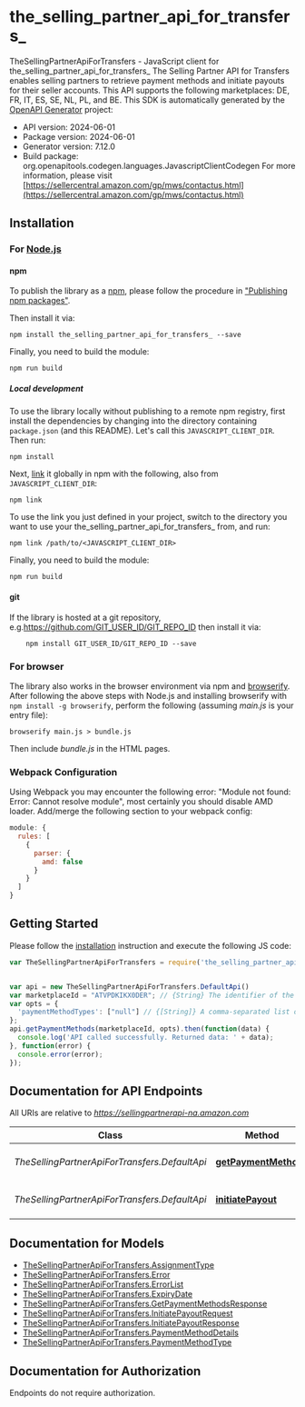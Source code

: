 # the_selling_partner_api_for_transfers_

TheSellingPartnerApiForTransfers - JavaScript client for the_selling_partner_api_for_transfers_
The Selling Partner API for Transfers enables selling partners to retrieve payment methods and initiate payouts for their seller accounts. This API supports the following marketplaces: DE, FR, IT, ES, SE, NL, PL, and BE.
This SDK is automatically generated by the [OpenAPI Generator](https://openapi-generator.tech) project:

- API version: 2024-06-01
- Package version: 2024-06-01
- Generator version: 7.12.0
- Build package: org.openapitools.codegen.languages.JavascriptClientCodegen
For more information, please visit [https://sellercentral.amazon.com/gp/mws/contactus.html](https://sellercentral.amazon.com/gp/mws/contactus.html)

## Installation

### For [Node.js](https://nodejs.org/)

#### npm

To publish the library as a [npm](https://www.npmjs.com/), please follow the procedure in ["Publishing npm packages"](https://docs.npmjs.com/getting-started/publishing-npm-packages).

Then install it via:

```shell
npm install the_selling_partner_api_for_transfers_ --save
```

Finally, you need to build the module:

```shell
npm run build
```

##### Local development

To use the library locally without publishing to a remote npm registry, first install the dependencies by changing into the directory containing `package.json` (and this README). Let's call this `JAVASCRIPT_CLIENT_DIR`. Then run:

```shell
npm install
```

Next, [link](https://docs.npmjs.com/cli/link) it globally in npm with the following, also from `JAVASCRIPT_CLIENT_DIR`:

```shell
npm link
```

To use the link you just defined in your project, switch to the directory you want to use your the_selling_partner_api_for_transfers_ from, and run:

```shell
npm link /path/to/<JAVASCRIPT_CLIENT_DIR>
```

Finally, you need to build the module:

```shell
npm run build
```

#### git

If the library is hosted at a git repository, e.g.https://github.com/GIT_USER_ID/GIT_REPO_ID
then install it via:

```shell
    npm install GIT_USER_ID/GIT_REPO_ID --save
```

### For browser

The library also works in the browser environment via npm and [browserify](http://browserify.org/). After following
the above steps with Node.js and installing browserify with `npm install -g browserify`,
perform the following (assuming *main.js* is your entry file):

```shell
browserify main.js > bundle.js
```

Then include *bundle.js* in the HTML pages.

### Webpack Configuration

Using Webpack you may encounter the following error: "Module not found: Error:
Cannot resolve module", most certainly you should disable AMD loader. Add/merge
the following section to your webpack config:

```javascript
module: {
  rules: [
    {
      parser: {
        amd: false
      }
    }
  ]
}
```

## Getting Started

Please follow the [installation](#installation) instruction and execute the following JS code:

```javascript
var TheSellingPartnerApiForTransfers = require('the_selling_partner_api_for_transfers_');


var api = new TheSellingPartnerApiForTransfers.DefaultApi()
var marketplaceId = "ATVPDKIKX0DER"; // {String} The identifier of the marketplace from which you want to retrieve payment methods. For the list of possible marketplace identifiers, refer to [Marketplace IDs](https://developer-docs.amazon.com/sp-api/docs/marketplace-ids).
var opts = {
  'paymentMethodTypes': ["null"] // {[String]} A comma-separated list of the payment method types you want to include in the response.
};
api.getPaymentMethods(marketplaceId, opts).then(function(data) {
  console.log('API called successfully. Returned data: ' + data);
}, function(error) {
  console.error(error);
});


```

## Documentation for API Endpoints

All URIs are relative to *https://sellingpartnerapi-na.amazon.com*

Class | Method | HTTP request | Description
------------ | ------------- | ------------- | -------------
*TheSellingPartnerApiForTransfers.DefaultApi* | [**getPaymentMethods**](docs/DefaultApi.md#getPaymentMethods) | **GET** /finances/transfers/2024-06-01/paymentMethods | 
*TheSellingPartnerApiForTransfers.DefaultApi* | [**initiatePayout**](docs/DefaultApi.md#initiatePayout) | **POST** /finances/transfers/2024-06-01/payouts | 


## Documentation for Models

 - [TheSellingPartnerApiForTransfers.AssignmentType](docs/AssignmentType.md)
 - [TheSellingPartnerApiForTransfers.Error](docs/Error.md)
 - [TheSellingPartnerApiForTransfers.ErrorList](docs/ErrorList.md)
 - [TheSellingPartnerApiForTransfers.ExpiryDate](docs/ExpiryDate.md)
 - [TheSellingPartnerApiForTransfers.GetPaymentMethodsResponse](docs/GetPaymentMethodsResponse.md)
 - [TheSellingPartnerApiForTransfers.InitiatePayoutRequest](docs/InitiatePayoutRequest.md)
 - [TheSellingPartnerApiForTransfers.InitiatePayoutResponse](docs/InitiatePayoutResponse.md)
 - [TheSellingPartnerApiForTransfers.PaymentMethodDetails](docs/PaymentMethodDetails.md)
 - [TheSellingPartnerApiForTransfers.PaymentMethodType](docs/PaymentMethodType.md)


## Documentation for Authorization

Endpoints do not require authorization.

